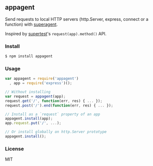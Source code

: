 ## appagent

Send requests to local HTTP servers (http.Server, express, connect or a function) with
[superagent](http://visionmedia.github.io/superagent/).

Inspired by [supertest](https://github.com/visionmedia/supertest)'s
`request(app).method()` API.

### Install

```bash
$ npm install appagent
```

### Usage

```js
var appagent = require('appagent')
  , app = require('express')();

// Without installing
var request = appagent(app);
request.get('/', function(err, res) { ... });
request.post('/').end(function(err, res) { ... });

// Install as a `request` property of an app
appagent.install(app);
app.request.put('/', ...);

// Or install globally on http.Server prototype
appagent.install();
```

### License
MIT
